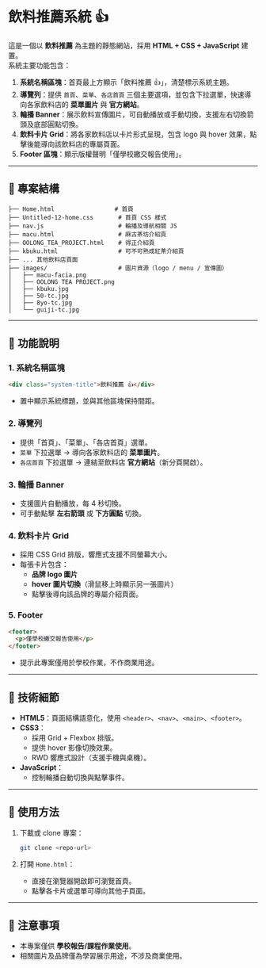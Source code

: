 # 飲料推薦系統 👍

這是一個以 **飲料推薦** 為主題的靜態網站，採用 **HTML + CSS + JavaScript** 建置。  
系統主要功能包含：  
1. **系統名稱區塊**：首頁最上方顯示「飲料推薦 👍」，清楚標示系統主題。  
2. **導覽列**：提供 `首頁`、`菜單`、`各店首頁` 三個主要選項，並包含下拉選單，快速導向各家飲料店的 **菜單圖片** 與 **官方網站**。  
3. **輪播 Banner**：展示飲料宣傳圖片，可自動播放或手動切換，支援左右切換箭頭及底部圓點切換。  
4. **飲料卡片 Grid**：將各家飲料店以卡片形式呈現，包含 logo 與 hover 效果，點擊後能導向該飲料店的專屬頁面。  
5. **Footer 區塊**：顯示版權聲明「僅學校繳交報告使用」。

---

## 📂 專案結構
```
├── Home.html                 # 首頁
├── Untitled-12-home.css       # 首頁 CSS 樣式
├── nav.js                     # 輪播及導航相關 JS
├── macu.html                  # 麻古茶坊介紹頁
├── OOLONG_TEA_PROJECT.html    # 得正介紹頁
├── kbuku.html                 # 可不可熟成紅茶介紹頁
├── ... 其他飲料店頁面
├── images/                    # 圖片資源（logo / menu / 宣傳圖）
│   ├── macu-facia.png
│   ├── OOLONG TEA PROJECT.png
│   ├── kbuku.jpg
│   ├── 50-tc.jpg
│   ├── 8yo-tc.jpg
│   └── guiji-tc.jpg
```

---

## 🚀 功能說明

### 1. 系統名稱區塊
```html
<div class="system-title">飲料推薦 👍</div>
```
- 置中顯示系統標題，並與其他區塊保持間距。

### 2. 導覽列
- 提供「首頁」、「菜單」、「各店首頁」選單。
- `菜單` 下拉選單 → 導向各家飲料店的 **菜單圖片**。  
- `各店首頁` 下拉選單 → 連結至飲料店 **官方網站**（新分頁開啟）。  

### 3. 輪播 Banner
- 支援圖片自動播放，每 4 秒切換。  
- 可手動點擊 **左右箭頭** 或 **下方圓點** 切換。

### 4. 飲料卡片 Grid
- 採用 CSS Grid 排版，響應式支援不同螢幕大小。  
- 每張卡片包含：  
  - **品牌 logo 圖片**  
  - **hover 圖片切換**（滑鼠移上時顯示另一張圖片）  
  - 點擊後導向該品牌的專屬介紹頁面。

### 5. Footer
```html
<footer>
  <p>僅學校繳交報告使用</p>
</footer>
```
- 提示此專案僅用於學校作業，不作商業用途。

---

## 🎨 技術細節

- **HTML5**：頁面結構語意化，使用 `<header>`、`<nav>`、`<main>`、`<footer>`。  
- **CSS3**：  
  - 採用 Grid + Flexbox 排版。  
  - 提供 hover 影像切換效果。  
  - RWD 響應式設計（支援手機與桌機）。  
- **JavaScript**：  
  - 控制輪播自動切換與點擊事件。  

---

## 📌 使用方法

1. 下載或 clone 專案：
   ```bash
   git clone <repo-url>
   ```

2. 打開 `Home.html`：
   - 直接在瀏覽器開啟即可瀏覽首頁。
   - 點擊各卡片或選單可導向其他子頁面。

---

## 📝 注意事項
- 本專案僅供 **學校報告/課程作業使用**。  
- 相關圖片及品牌僅為學習展示用途，不涉及商業使用。  
